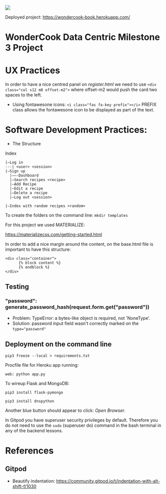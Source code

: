<img src="https://codeinstitute.s3.amazonaws.com/fullstack/ci_logo_small.png" style="margin: 0;">

Deployed project: https://wondercook-book.herokuapp.com/

# WonderCook Data Centric Milestone 3 Project

# UX Practices

In order to have a nice centred panel on *register.html* we need to use `<div class="col s12 m8 offset-m2">` where offset-m2 would push the card two spaces to the left.

* Using fontawesone icons:
`<i class="fas fa-key prefix"></i>` PREFIX class allows the fontawesone icon to be displayed as part of the text.

# Software Development Practices:

* The Structure

Index
```
|—Log in
---| <user> <session>
|—Sign up
  |——-Dashboard
  |—Search recipes <recipe>
  |—Add Recipe
  |—Edit a recipe
  |—Delete a recipe
  |—Log out <session>

|—Index with random recipes <random>
```

To create the folders on the command line:
`mkdir templates`

For this project we used MATERIALIZE:

https://materializecss.com/getting-started.html

In order to add a nice margin around the content, on the base.html file is important to have this structure:
```
<div class="container">
      {% block content %}
      {% endblock %}
</div>
```

## Testing
### "password": generate_password_hash(request.form.get("password"))
* Problem: TypeError: a bytes-like object is required, not 'NoneType'.
* Solution: password input field wasn't correctly marked on the `type="password"`

## Deployment on the command line

`pip3 freeze --local > requirements.txt`

Procfile file for Heroku app running:

`web: python app.py`

To wireup Flask and MongoDB:

`pip3 install flask-pymongo`

`pip3 install dnspython`

Another blue button should appear to click: *Open Browser*.

In Gitpod you have superuser security privileges by default. Therefore you do not need to use the `sudo` (superuser do) command in the bash terminal in any of the backend lessons.

# References

## Gitpod

* Beautify indentation: https://community.gitpod.io/t/indentation-with-alt-shift-f/1030
